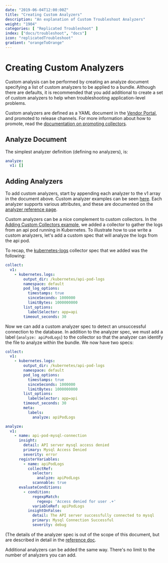 ```yaml
---
date: "2019-06-04T12:00:00Z"
title: "Creating Custom Analyzers"
description: "An explanation of Custom Troubleshoot Analyzers"
weight: "1904"
categories: [ "Replicated Troubleshoot" ]
index: ["docs/troubleshoot", "docs"]
icon: "replicatedTroubleshoot"
gradient: "orangeToOrange"
---
```


# Creating Custom Analyzers

Custom analysis can be performed by creating an analyze document specifying a list of custom analyzers to be applied to a bundle. Although there are defaults, it is recommended that you add additional to create a set of custom analyzers to help when troubleshooting application-level problems.

Custom analyzers are defined as a YAML document in the [Vendor Portal](https://vendor.replicated.com/troubleshoot/analyzers), and promoted to release channels. For more information about how to promote, read the [documentation on promoting collectors](/docs/troubleshoot/analyzers/promoting-analyzers).

## Analyze Document

The simplest analyzer definition (defining no analyzers), is:

```yaml
analyze:
  v1: []
```

## Adding Analyzers

To add custom analyzers, start by appending each analyzer to the v1 array in the document above. Custom analyzer examples can be seen [here](/docs/troubleshoot/analyzers/custom-examples/). Each analyzer supports various attributes, and these are documented on the [analyzer reference page](/docs/troubleshoot/analyzers/reference/).

Custom analyzers can be a nice complement to custom collectors. In the [Adding Custom Collectors example](/docs/troubleshoot/getting-started/creating-collectors/#adding-collectors), we added a collector to gather the logs from an api pod running in Kubernetes. To illustrate how to use write a custom analyzers, let's add a custom spec that will analyze the logs from the api pod. 

To recap, the [kubernetes-logs](/api/support-bundle-yaml-specs/kubernetes-logs/) collector spec that we added was the following:

```yaml
collect:
  v1:
    - kubernetes.logs:
        output_dir: /kubernetes/api-pod-logs
        namespace: default
        pod_log_options:
          timestamps: true
          sinceSeconds: 1000000
          limitBytes: 1000000000
        list_options:
          labelSelector: app=api
        timeout_seconds: 30
```

Now we can add a custom analyzer spec to detect an unsuccessful connection to the database. In addition to the analyzer spec, we must add a label (`analyze: apiPodLogs`) to the collector so that the analyzer can identify the file to analyze within the bundle. We now have two specs:

```yaml
collect:
  v1:
    - kubernetes.logs:
        output_dir: /kubernetes/api-pod-logs
        namespace: default
        pod_log_options:
          timestamps: true
          sinceSeconds: 1000000
          limitBytes: 1000000000
        list_options:
          labelSelector: app=api
        timeout_seconds: 30
        meta:
          labels:
            analyze: apiPodLogs
```

```yaml
analyze:
  v1:
    - name: api-pod-mysql-connection
      insight:
        detail: API server mysql access denied
        primary: Mysql Access Denied
        severity: error
      registerVariables:
        - name: apiPodLogs
          collectRef:
            selector:
              analyze: apiPodLogs
            scannable: true
      evaluateConditions:
        - condition:
            regexpMatch:
              regexp: 'Access denied for user .+'
            variableRef: apiPodLogs
          insightOnFalse:
            detail: The API server successfully connected to mysql
            primary: Mysql Connection Successful
            severity: debug
```

(The details of the analyzer spec is out of the scope of this document, but are described in detail in the [reference doc](/docs/troubleshoot/analyzers/reference/).

Additional analyzers can be added the same way. There's no limit to the number of analyzers you can add.

